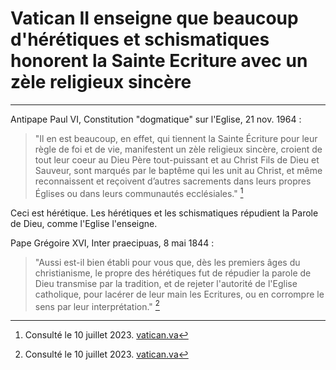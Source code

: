 # Vatican II enseigne que beaucoup d'hérétiques et schismatiques honorent la Sainte Ecriture avec un zèle religieux sincère

***

Antipape Paul VI, Constitution "dogmatique" sur l'Eglise, 21 nov. 1964 :

> "Il en est beaucoup, en effet, qui tiennent la Sainte Écriture pour leur règle de foi et de vie, manifestent un zèle religieux sincère, croient de tout leur coeur au Dieu Père tout-puissant et au Christ Fils de Dieu et Sauveur, sont marqués par le baptême qui les unit au Christ, et même reconnaissent et reçoivent d’autres sacrements dans leurs propres Églises ou dans leurs communautés ecclésiales." [^1]

[^1]: Consulté le 10 juillet 2023. [vatican.va](https://www.vatican.va/archive/hist_councils/ii_vatican_council/documents/vat-ii_const_19641121_lumen-gentium_fr.html)

Ceci est hérétique. Les hérétiques et les schismatiques répudient la Parole de Dieu, comme l'Eglise l'enseigne. 

Pape Grégoire XVI, Inter praecipuas, 8 mai 1844 :

> "Aussi est-il bien établi pour vous que, dès les premiers âges du christianisme, le propre des hérétiques fut de répudier la parole de Dieu transmise par la tradition, et de rejeter l'autorité de l'Eglise catholique, pour lacérer de leur main les Ecritures, ou en corrompre le sens par leur interprétation." [^1]

[^1]: Roger A., pp. 223-225.


